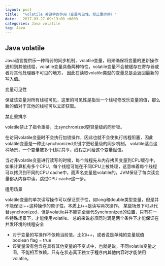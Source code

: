 ```yaml
---
layout: post
title:  "volatile 关键字的作用（变量可见性、禁止重排序）"
date:   2017-03-27 09:13:00 +0800
categories: Java volatile
tag: Java
---
```


## Java volatile

Java语言提供乐一种稍弱的同步机制，volatile变量，用来确保将变量的更新操作通知到其他线程，volatile变量具备两种特性，volatile变量不会被缓存在寄存器或者对其他处理器不可见的地方，
因此在读取volatile类型的变量总是会返回最新的写入值。

变量可见性

保证该变量对所有线程可见，这里的可见性是指当一个线程修改乐变量的值，那么新的值对于其他的线程可以立即获取。

禁止重排序

volatile禁止了指令重排，比synchronized更轻量级的同步锁。

在访问volatile变量时不会执行加锁操作，因此也就不会使执行线程阻塞，因此volatile变量是一种比synchronized关键字更轻量级的同步机制。
volatile适合这种场景，一个变量被多个线程共享，线程之间给这个变量赋值。

当对非volatile变量进行读写的时候，每个线程先从内存拷贝变量到CPU缓存中，如果计算机有多个CPU，每个线程可能在不同CPU上被处理，这意味着每个线程可以拷贝到不同的CPU
cache中，而声名变量是volatile的，JVM保证了每次读变量都从内存中读，跳过CPU cache这一步。

适用场景

volatile变量的单次读写操作可以保证原子性，如long和double类型变量，但是并不能保证i++这种操作的原子性，本质上i++是读写两次操作。
某些场景下可以代替synchronized，但是volatile并不能完全替代Synchronized的位置，只有在一些特殊场景下，才能使用volatile。
总的来说必须同时满足两个条件下才能保证在并发环境的线程安全

- 对于变量的写操作不依赖当前值，比如i++，或者说是单纯的变量赋值 boolean flag = true
- 该变量没有包含在具有其他变量的不变式中，也就是说，不同volatile变量之间，不能相互依赖。只有在状态真正独立于程序内其他内容时才能使用volatile。

